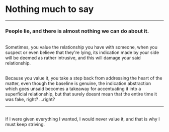 # Nothing much to say
<hr>

### People lie, and there is almost nothing we can do about it. <br> 

<br>
Sometimes, you value the relationship you have with someone, when you suspect or even believe that they're lying, its indication made by your side will be deemed as rather intrusive, and this will damage your said relationship. <br> <br>

Because you value it, you take a step back from addressing the heart of the matter, even though the baseline is genuine, the indication abstraction which goes unsaid becomes a takeaway for accentuating it into a superficial relationship, but that surely doesnt mean that the entire time it was fake, right? ...right? 

<hr> <br>
If I were given everything I wanted, I would never value it, and that is why I must keep striving.
